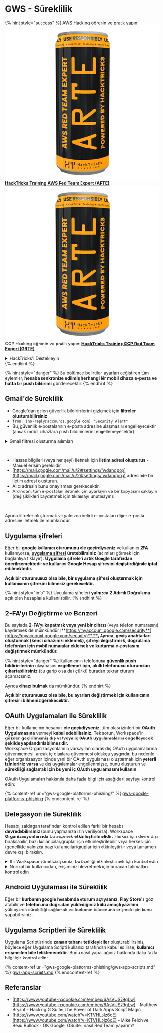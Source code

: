 # GWS - Süreklilik

{% hint style="success" %}
AWS Hacking öğrenin ve pratik yapın:<img src="../../.gitbook/assets/image (1) (1) (1).png" alt="" data-size="line">[**HackTricks Training AWS Red Team Expert (ARTE)**](https://training.hacktricks.xyz/courses/arte)<img src="../../.gitbook/assets/image (1) (1) (1).png" alt="" data-size="line">\
GCP Hacking öğrenin ve pratik yapın: <img src="../../.gitbook/assets/image (2).png" alt="" data-size="line">[**HackTricks Training GCP Red Team Expert (GRTE)**<img src="../../.gitbook/assets/image (2).png" alt="" data-size="line">](https://training.hacktricks.xyz/courses/grte)

<details>

<summary>HackTricks'i Destekleyin</summary>

* [**abonelik planlarını**](https://github.com/sponsors/carlospolop) kontrol edin!
* **💬 [**Discord grubuna**](https://discord.gg/hRep4RUj7f) veya [**telegram grubuna**](https://t.me/peass) katılın ya da **Twitter'da** 🐦 [**@hacktricks\_live**](https://twitter.com/hacktricks_live)**'i takip edin.**
* **Hacking ipuçlarını paylaşmak için** [**HackTricks**](https://github.com/carlospolop/hacktricks) ve [**HackTricks Cloud**](https://github.com/carlospolop/hacktricks-cloud) github reposuna PR gönderin.

</details>
{% endhint %}

{% hint style="danger" %}
Bu bölümde belirtilen ayarları değiştiren tüm eylemler, **hesaba senkronize edilmiş herhangi bir mobil cihaza e-posta ve hatta bir push bildirimi** gönderecektir.
{% endhint %}

## **Gmail'de Süreklilik**

* Google'dan gelen güvenlik bildirimlerini gizlemek için **filtreler oluşturabilirsiniz**
* `from: (no-reply@accounts.google.com) "Security Alert"`
* Bu, güvenlik e-postalarının e-posta adresine ulaşmasını engelleyecektir (ancak mobil cihazlara push bildirimlerini engellemeyecektir)

<details>

<summary>Gmail filtresi oluşturma adımları</summary>

(Bilgi [**buradan**](https://support.google.com/mail/answer/6579))

1. [Gmail](https://mail.google.com/) açın.
2. Üstteki arama kutusunda, Arama seçeneklerini göster'e tıklayın ![photos tune](https://lh3.googleusercontent.com/cD6YR_YvqXqNKxrWn2NAWkV6tjJtg8vfvqijKT1_9zVCrl2sAx9jROKhLqiHo2ZDYTE=w36).
3. Arama kriterlerinizi girin. Aramanızın doğru çalışıp çalışmadığını kontrol etmek istiyorsanız, **Ara**'ya tıklayarak hangi e-postaların göründüğüne bakın.
4. Arama penceresinin altında, **Filtre oluştur**'a tıklayın.
5. Filtrenin ne yapmasını istediğinizi seçin.
6. **Filtre oluştur**'a tıklayın.

Mevcut filtrenizi kontrol edin (silmek için) [https://mail.google.com/mail/u/0/#settings/filters](https://mail.google.com/mail/u/0/#settings/filters)

</details>

<figure><img src="../../.gitbook/assets/image (331).png" alt=""><figcaption></figcaption></figure>

* Hassas bilgileri (veya her şeyi) iletmek için **iletim adresi oluşturun** - Manuel erişim gereklidir.
* [https://mail.google.com/mail/u/2/#settings/fwdandpop](https://mail.google.com/mail/u/2/#settings/fwdandpop) adresinde bir iletim adresi oluşturun.
* Alıcı adresin bunu onaylaması gerekecektir.
* Ardından, tüm e-postaları iletmek için ayarlayın ve bir kopyasını saklayın (değişiklikleri kaydetmek için tıklamayı unutmayın):

<figure><img src="../../.gitbook/assets/image (332).png" alt=""><figcaption></figcaption></figure>

Ayrıca filtreler oluşturmak ve yalnızca belirli e-postaları diğer e-posta adresine iletmek de mümkündür.

## Uygulama şifreleri

Eğer bir **google kullanıcı oturumunu ele geçirdiyseniz** ve kullanıcı **2FA** kullanıyorsa, [**uygulama şifresi**](https://support.google.com/accounts/answer/185833?hl=en) **üretebilirsiniz** (adımları görmek için bağlantıya tıklayın). **Uygulama şifreleri artık Google tarafından önerilmemektedir ve kullanıcı **Google Hesap şifresini değiştirdiğinde** iptal edilmektedir.**

**Açık bir oturumunuz olsa bile, bir uygulama şifresi oluşturmak için kullanıcının şifresini bilmeniz gerekecektir.**

{% hint style="info" %}
Uygulama şifreleri **yalnızca 2 Adımlı Doğrulama** açık olan hesaplarla kullanılabilir.
{% endhint %}

## 2-FA'yı Değiştirme ve Benzeri

Bu sayfada **2-FA'yı kapatmak veya yeni bir cihazı** (veya telefon numarasını) kaydetmek de mümkündür [**https://myaccount.google.com/security**](https://myaccount.google.com/security)**.**\
**Ayrıca, geçiş anahtarları oluşturmak (kendi cihazınızı eklemek), şifreyi değiştirmek, doğrulama telefonları için mobil numaralar eklemek ve kurtarma e-postasını değiştirmek mümkündür.**

{% hint style="danger" %}
Kullanıcının telefonuna **güvenlik push bildirimlerinin** ulaşmasını **engellemek için, akıllı telefonunu** **oturumdan çıkartabilirsiniz** (bu garip olsa da) çünkü buradan tekrar oturum açamazsınız.

Ayrıca **cihazı bulmak** da mümkündür.
{% endhint %}

**Açık bir oturumunuz olsa bile, bu ayarları değiştirmek için kullanıcının şifresini bilmeniz gerekecektir.**

## OAuth Uygulamaları ile Süreklilik

Eğer bir kullanıcının hesabını **ele geçirdiyseniz**, tüm olası izinleri bir **OAuth Uygulamasına** vermeyi **kabul edebilirsiniz**. Tek sorun, Workspace'in **gözden geçirilmemiş dış ve/veya iç OAuth uygulamalarını engelleyecek şekilde yapılandırılabilmesidir.**\
Workspace Organizasyonlarının varsayılan olarak dış OAuth uygulamalarına güvenmemesi, ancak iç olanlara güvenmesi oldukça yaygındır, bu nedenle eğer organizasyon içinde yeni bir OAuth uygulaması oluşturmak için **yeterli izinleriniz varsa** ve dış uygulamalar engellenmişse, bunu oluşturun ve **sürekliliği sağlamak için bu yeni iç OAuth uygulamasını kullanın**.

OAuth Uygulamaları hakkında daha fazla bilgi için aşağıdaki sayfayı kontrol edin:

{% content-ref url="gws-google-platforms-phishing/" %}
[gws-google-platforms-phishing](gws-google-platforms-phishing/)
{% endcontent-ref %}

## Delegasyon ile Süreklilik

Hesabı, saldırgan tarafından kontrol edilen farklı bir hesaba **devredebilirsiniz** (bunu yapmanıza izin veriliyorsa). Workspace **Organizasyonlarında** bu seçenek **etkinleştirilmelidir**. Herkes için devre dışı bırakılabilir, bazı kullanıcılar/gruplar için etkinleştirilebilir veya herkes için (genellikle yalnızca bazı kullanıcılar/gruplar için etkinleştirilir veya tamamen devre dışı bırakılır).

<details>

<summary>Bir Workspace yöneticisiyseniz, bu özelliği etkinleştirmek için kontrol edin</summary>

(Bilgi [belgelerden kopyalanmıştır](https://support.google.com/a/answer/7223765))

Organizasyonunuzun yöneticisi olarak (örneğin, iş veya okulunuz için), kullanıcıların Gmail hesaplarına erişimi devretme yetkisini kontrol edersiniz. Herkese hesaplarını devretme seçeneği verebilirsiniz. Ya da yalnızca belirli departmanlardaki kişilerin devretmesine izin verebilirsiniz. Örneğin, şunları yapabilirsiniz:

* Gmail hesabınıza bir idari asistanı delege olarak ekleyerek, onların sizin adınıza e-posta okumasını ve göndermesini sağlayabilirsiniz.
* Tüm kullanıcıların bir Gmail hesabına erişimini sağlamak için, satış departmanınız gibi bir grubu Gruplar'a delege olarak ekleyebilirsiniz.

Kullanıcılar yalnızca aynı organizasyondaki diğer bir kullanıcıya erişim devredebilir, alan adları veya organizasyon birimleri fark etmeksizin.

#### Delegasyon sınırları ve kısıtlamaları

* **Kullanıcıların Gmail hesaplarına bir Google grubuna erişim vermelerine izin ver** seçeneği: Bu seçeneği kullanmak için, devredilen hesabın OU'su ve her grup üyesinin OU'su için etkinleştirilmiş olmalıdır. Bu seçeneğin etkinleştirilmediği bir OU'ya ait grup üyeleri, devredilen hesaba erişemez.
* Tipik kullanımda, 40 delege aynı anda bir Gmail hesabına erişebilir. Bir veya daha fazla delegenin ortalamanın üzerinde kullanımı bu sayıyı azaltabilir.
* Gmail'e sık erişen otomatik süreçler, aynı anda bir hesaba erişebilen delege sayısını da azaltabilir. Bu süreçler, Gmail'e sık erişen API'ler veya tarayıcı uzantılarını içerir.
* Tek bir Gmail hesabı, 1.000 benzersiz delegasyonu destekler. Gruplar'daki bir grup, sınıra karşı bir delege olarak sayılır.
* Delegasyon, bir Gmail hesabının sınırlarını artırmaz. Delegeli kullanıcıları olan Gmail hesapları, standart Gmail hesap sınırlarına ve politikalarına sahiptir. Ayrıntılar için [Gmail sınırları ve politikaları](https://support.google.com/a/topic/28609) sayfasını ziyaret edin.

#### Adım 1: Kullanıcılarınız için Gmail delegasyonunu etkinleştirin

**Başlamadan önce:** Belirli kullanıcılar için ayarı uygulamak için, hesaplarını bir [organizasyon birimine](https://support.google.com/a/topic/1227584) koyun.

1. [Google Yönetici konsoluna](https://admin.google.com/) [giriş yapın](https://admin.google.com/).

Bir _yönetici hesabı_ kullanarak giriş yapın, mevcut hesabınız olan CarlosPolop@gmail.com ile değil.
2. Yönetici konsolunda, Menü'ye gidin ![](https://storage.googleapis.com/support-kms-prod/JxKYG9DqcsormHflJJ8Z8bHuyVI5YheC0lAp)![ve sonra](https://storage.googleapis.com/support-kms-prod/Th2Tx0uwPMOhsMPn7nRXMUo3vs6J0pto2DTn)![](https://storage.googleapis.com/support-kms-prod/ocGtUSENh4QebLpvZcmLcNRZyaTBcolMRSyl) **Uygulamalar**![ve sonra](https://storage.googleapis.com/support-kms-prod/Th2Tx0uwPMOhsMPn7nRXMUo3vs6J0pto2DTn)**Google Workspace**![ve sonra](https://storage.googleapis.com/support-kms-prod/Th2Tx0uwPMOhsMPn7nRXMUo3vs6J0pto2DTn)**Gmail**![ve sonra](https://storage.googleapis.com/support-kms-prod/Th2Tx0uwPMOhsMPn7nRXMUo3vs6J0pto2DTn)**Kullanıcı ayarları**.
3. Ayarı herkes için uygulamak için, üstteki organizasyon birimini seçili bırakın. Aksi takdirde, bir alt [organizasyon birimini](https://support.google.com/a/topic/1227584) seçin.
4. **Posta delegasyonu**'na tıklayın.
5. **Kullanıcıların Gmail hesaplarına diğer kullanıcılara erişim devretmelerine izin ver** kutusunu işaretleyin.
6. (İsteğe bağlı) Kullanıcıların, hesaplarından gönderilen delege mesajlarında hangi gönderici bilgilerinin yer alacağını belirtmelerine izin vermek için, **Kullanıcıların bu ayarı özelleştirmesine izin ver** kutusunu işaretleyin.
7. Delegeler tarafından gönderilen mesajlarda yer alacak varsayılan gönderici bilgisi için bir seçenek seçin:
* **Hesap sahibini ve e-postayı gönderen delegasyonu göster**—Mesajlar, Gmail hesap sahibinin ve delegenin e-posta adreslerini içerir.
* **Sadece hesap sahibini göster**—Mesajlar yalnızca Gmail hesap sahibinin e-posta adresini içerir. Delege e-posta adresi dahil edilmez.
8. (İsteğe bağlı) Kullanıcıların Gruplar'da bir grubu delege olarak eklemelerine izin vermek için, **Kullanıcıların Gmail hesaplarına bir Google grubuna erişim vermelerine izin ver** kutusunu işaretleyin.
9. **Kaydet**'e tıklayın. Eğer bir alt organizasyon birimi yapılandırdıysanız, bir üst organizasyon biriminin ayarlarını **Devral** veya **Geçersiz Kıl** seçeneği ile uygulayabilirsiniz.
10. (İsteğe bağlı) Diğer organizasyon birimleri için Gmail delegasyonunu etkinleştirmek için, adım 3-9'u tekrarlayın.

Değişikliklerin etkili olması 24 saate kadar sürebilir, ancak genellikle daha hızlı gerçekleşir. [Daha fazla bilgi edinin](https://support.google.com/a/answer/7514107)

#### Adım 2: Kullanıcıların hesapları için delegeler ayarlamasını sağlayın

Delegasyonu etkinleştirdikten sonra, kullanıcılar Gmail ayarlarına giderek delegeleri atayabilir. Delegeler, kullanıcının adına mesajları okuyabilir, gönderebilir ve alabilir.

Ayrıntılar için kullanıcıları [E-posta devretme ve işbirliği yapma](https://support.google.com/a/users/answer/138350) sayfasına yönlendirin.

</details>

<details>

<summary>Normal bir kullanıcıdan, erişiminizi devretmek için buradan talimatları kontrol edin</summary>

(Bilgi [**belgelerden kopyalanmıştır**](https://support.google.com/mail/answer/138350))

En fazla 10 delege ekleyebilirsiniz.

Eğer Gmail'i iş, okul veya başka bir organizasyon aracılığıyla kullanıyorsanız:

* Organizasyonunuz içinde en fazla 1000 delege ekleyebilirsiniz.
* Tipik kullanımda, 40 delege aynı anda bir Gmail hesabına erişebilir.
* Otomatik süreçler kullanıyorsanız, örneğin API'ler veya tarayıcı uzantıları, birkaç delege aynı anda bir Gmail hesabına erişebilir.

1. Bilgisayarınızda [Gmail](https://mail.google.com/) açın. Delegeleri Gmail uygulamasından ekleyemezsiniz.
2. Sağ üstte, Ayarlar'a tıklayın ![Ayarlar](https://lh3.googleusercontent.com/p3J-ZSPOLtuBBR_ofWTFDfdgAYQgi8mR5c76ie8XQ2wjegk7-yyU5zdRVHKybQgUlQ=w36-h36) ![ve sonra](https://lh3.googleusercontent.com/3_l97rr0GvhSP2XV5OoCkV2ZDTIisAOczrSdzNCBxhIKWrjXjHucxNwocghoUa39gw=w36-h36) **Tüm ayarları görün**.
3. **Hesaplar ve İçe Aktarma** veya **Hesaplar** sekmesine tıklayın.
4. "Hesabınıza erişim vermek" bölümünde, **Başka bir hesap ekle**'ye tıklayın. Eğer Gmail'i iş veya okul aracılığıyla kullanıyorsanız, organizasyonunuz e-posta delegasyonunu kısıtlayabilir. Bu ayarı görmüyorsanız, yöneticinizle iletişime geçin.
* Hesabınıza erişim vermek için bu ayarı görmüyorsanız, o zaman kısıtlanmıştır.
5. Eklemek istediğiniz kişinin e-posta adresini girin. Eğer Gmail'i iş, okul veya başka bir organizasyon aracılığıyla kullanıyorsanız ve yöneticiniz izin veriyorsa, bir grubun e-posta adresini girebilirsiniz. Bu grup, organizasyonunuzla aynı alan adına sahip olmalıdır. Grubun dışındaki üyeler delegasyon erişimini reddedilir.\
\
**Önemli:** Devrettiğiniz hesap yeni bir hesapsa veya şifre sıfırlanmışsa, yöneticinin ilk oturum açtığınızda şifre değiştirme gerekliliğini kapatması gerekir.

* [Yönetici nasıl kullanıcı oluşturur öğrenin](https://support.google.com/a/answer/33310).
* [Yönetici nasıl şifreleri sıfırlar öğrenin](https://support.google.com/a/answer/33319).

6. **Sonraki Adım**'a tıklayın ![ve sonra](https://lh3.googleusercontent.com/QbWcYKta5vh_4-OgUeFmK-JOB0YgLLoGh69P478nE6mKdfpWQniiBabjF7FVoCVXI0g=h36) **Erişim vermek için e-posta gönder**.

Eklediğiniz kişi, onaylaması için bir e-posta alacaktır. Davet bir hafta sonra sona erecektir.

Eğer bir grup eklediyseniz, tüm grup üyeleri onaylamaya gerek kalmadan delege olacaktır.

Not: Delegasyonun etkili olması 24 saate kadar sürebilir.

</details>

## Android Uygulaması ile Süreklilik

Eğer bir **kurbanın google hesabında oturum açtıysanız**, **Play Store**'a göz atabilir ve **telefonuna doğrudan yüklediğiniz kötü amaçlı yazılımı** yükleyerek sürekliliği sağlamak ve kurbanın telefonuna erişmek için bunu yapabilirsiniz.

## **Uygulama Scriptleri ile Süreklilik**

Uygulama Scriptlerinde **zaman tabanlı tetikleyiciler** oluşturabilirsiniz, böylece eğer Uygulama Scripti kullanıcı tarafından kabul edilirse, **kullanıcı erişmeden bile tetiklenecektir**. Bunu nasıl yapacağınız hakkında daha fazla bilgi için kontrol edin:

{% content-ref url="gws-google-platforms-phishing/gws-app-scripts.md" %}
[gws-app-scripts.md](gws-google-platforms-phishing/gws-app-scripts.md)
{% endcontent-ref %}

## Referanslar

* [https://www.youtube-nocookie.com/embed/6AsVUS79gLw](https://www.youtube-nocookie.com/embed/6AsVUS79gLw) - Matthew Bryant - Hacking G Suite: The Power of Dark Apps Script Magic
* [https://www.youtube.com/watch?v=KTVHLolz6cE](https://www.youtube.com/watch?v=KTVHLolz6cE) - Mike Felch ve Beau Bullock - OK Google, GSuite'i nasıl Red Team yaparım?

